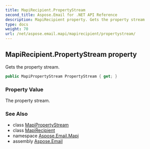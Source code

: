 ```yaml
---
title: MapiRecipient.PropertyStream
second_title: Aspose.Email for .NET API Reference
description: MapiRecipient property. Gets the property stream
type: docs
weight: 70
url: /net/aspose.email.mapi/mapirecipient/propertystream/
---
```

## MapiRecipient.PropertyStream property

Gets the property stream.

```csharp
public MapiPropertyStream PropertyStream { get; }
```

### Property Value

The property stream.

### See Also

* class [MapiPropertyStream](../../mapipropertystream/)
* class [MapiRecipient](../)
* namespace [Aspose.Email.Mapi](../../mapirecipient/)
* assembly [Aspose.Email](../../../)


